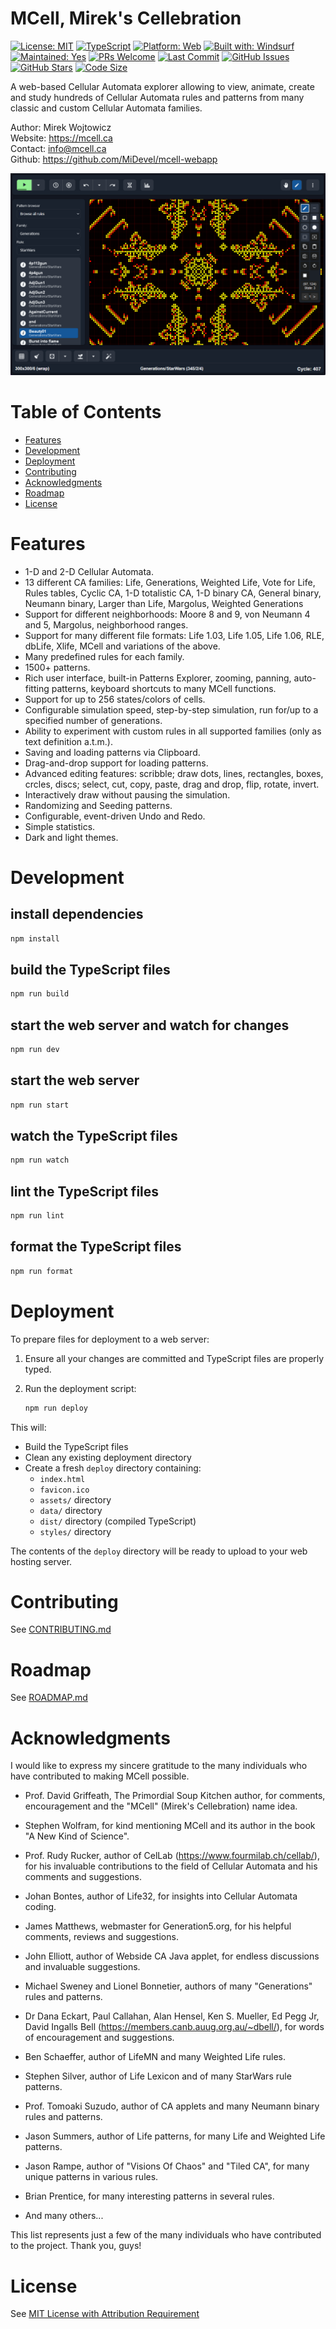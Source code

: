 # MCell, Mirek's Cellebration

[![License: MIT](https://img.shields.io/badge/License-MIT-880000.svg)](https://opensource.org/licenses/MIT)
[![TypeScript](https://img.shields.io/badge/TypeScript-5.0-blue.svg)](https://www.typescriptlang.org/)
[![Platform: Web](https://img.shields.io/badge/Platform-Web-blue.svg)](https://mcell.ca)
[![Built with: Windsurf](https://img.shields.io/badge/Built%20with-Windsurf-blue)](https://github.com/MiDevel/mcell-webapp)
[![Maintained: Yes](https://img.shields.io/badge/Maintained-Yes-008800.svg)](https://github.com/MiDevel/mcell-webapp/commits/main)
[![PRs Welcome](https://img.shields.io/badge/PRs-Welcome-008800.svg)](https://github.com/MiDevel/mcell-webapp/blob/main/CONTRIBUTING.md)
[![Last Commit](https://img.shields.io/github/last-commit/MiDevel/mcell-webapp)](https://github.com/MiDevel/mcell-webapp/commits/main)
[![GitHub Issues](https://img.shields.io/github/issues/MiDevel/mcell-webapp)](https://github.com/MiDevel/mcell-webapp/issues)
[![GitHub Stars](https://img.shields.io/github/stars/MiDevel/mcell-webapp)](https://github.com/MiDevel/mcell-webapp/stargazers)
[![Code Size](https://img.shields.io/github/languages/code-size/MiDevel/mcell-webapp)](https://github.com/MiDevel/mcell-webapp)

A web-based Cellular Automata explorer allowing to view, animate, create and study hundreds of Cellular Automata rules and patterns from many classic and custom Cellular Automata families.

Author: Mirek Wojtowicz  
Website: https://mcell.ca  
Contact: info@mcell.ca  
Github: https://github.com/MiDevel/mcell-webapp

![MCell for Web](assets/mcell-web.png)


# Table of Contents

* [Features](#features)
* [Development](#development)
* [Deployment](#deployment)
* [Contributing](#contributing)
* [Acknowledgments](#acknowledgments)
* [Roadmap](#roadmap)
* [License](#license)


# Features

* 1-D and 2-D Cellular Automata.
* 13 different CA families: Life, Generations, Weighted Life, Vote for Life, Rules tables, Cyclic CA, 1-D totalistic CA, 1-D binary CA, General binary, Neumann binary, Larger than Life, Margolus, Weighted Generations
* Support for different neighborhoods: Moore 8 and 9, von Neumann 4 and 5, Margolus, neighborhood ranges.
* Support for many different file formats: Life 1.03, Life 1.05, Life 1.06, RLE, dbLife, Xlife, MCell and variations of the above. 
* Many predefined rules for each family.
* 1500+ patterns.
* Rich user interface, built-in Patterns Explorer, zooming, panning, auto-fitting patterns, keyboard shortcuts to many MCell functions.
* Support for up to 256 states/colors of cells.
* Configurable simulation speed, step-by-step simulation, run for/up to a specified number of generations.
* Ability to experiment with custom rules in all supported families (only as text definition a.t.m.).
* Saving and loading patterns via Clipboard.
* Drag-and-drop support for loading patterns.
* Advanced editing features: scribble; draw dots, lines, rectangles, boxes, crcles, discs; select, cut, copy, paste, drag and drop, flip, rotate, invert.
* Interactively draw without pausing the simulation.
* Randomizing and Seeding patterns.
* Configurable, event-driven Undo and Redo.
* Simple statistics.
* Dark and light themes.


# Development

## install dependencies
```bash
npm install
```

## build the TypeScript files
```bash
npm run build
```

## start the web server and watch for changes
```bash
npm run dev
```

## start the web server
```bash
npm run start
```

## watch the TypeScript files
```bash
npm run watch
```

## lint the TypeScript files
```bash
npm run lint
```

## format the TypeScript files
```bash
npm run format
```

# Deployment

To prepare files for deployment to a web server:

1. Ensure all your changes are committed and TypeScript files are properly typed.

2. Run the deployment script:
   ```bash
   npm run deploy
   ```

This will:
- Build the TypeScript files
- Clean any existing deployment directory
- Create a fresh `deploy` directory containing:
  - `index.html`
  - `favicon.ico`
  - `assets/` directory
  - `data/` directory
  - `dist/` directory (compiled TypeScript)
  - `styles/` directory

The contents of the `deploy` directory will be ready to upload to your web hosting server.


# Contributing

See [CONTRIBUTING.md](CONTRIBUTING.md)


# Roadmap

See [ROADMAP.md](ROADMAP.md)


# Acknowledgments

I would like to express my sincere gratitude to the many individuals who have contributed to making MCell possible.

- Prof. David Griffeath, The Primordial Soup Kitchen author, for comments, encouragement and the "MCell" (Mirek's Cellebration) name idea.

- Stephen Wolfram, for kind mentioning MCell and its author in the book "A New Kind of Science".

- Prof. Rudy Rucker, author of CelLab (https://www.fourmilab.ch/cellab/), for his invaluable contributions to the field of Cellular Automata and his comments and suggestions.

- Johan Bontes, author of Life32, for insights into Cellular Automata coding.

- James Matthews, webmaster for Generation5.org, for his helpful comments, reviews and suggestions.

- John Elliott, author of Webside CA Java applet, for endless discussions and invaluable suggestions.

- Michael Sweney and Lionel Bonnetier, authors of many "Generations" rules and patterns.

- Dr Dana Eckart, Paul Callahan, Alan Hensel, Ken S. Mueller, Ed Pegg Jr, David Ingalls Bell (https://members.canb.auug.org.au/~dbell/), for words of encouragement and suggestions.

- Ben Schaeffer, author of LifeMN and many Weighted Life rules.

- Stephen Silver, author of Life Lexicon and of many StarWars rule patterns.

- Prof. Tomoaki Suzudo, author of CA applets and many Neumann binary rules and patterns.

- Jason Summers, author of Life patterns, for many Life and Weighted Life patterns.

- Jason Rampe, author of "Visions Of Chaos" and "Tiled CA", for many unique patterns in various rules.

- Brian Prentice, for many interesting patterns in several rules.

- And many others...


This list represents just a few of the many individuals who have contributed to the project. Thank you, guys!


# License

See [MIT License with Attribution Requirement](LICENSE)

